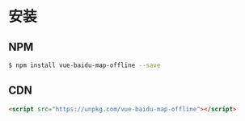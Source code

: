 # 安装

## NPM

```bash
$ npm install vue-baidu-map-offline --save
```

## CDN

```html
<script src="https://unpkg.com/vue-baidu-map-offline"></script>
```
